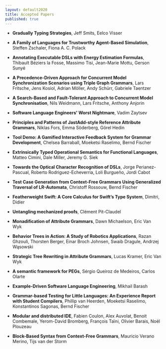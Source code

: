 ```yaml
---
layout: default2020
title: Accepted Papers
published: true
---
```


* **Gradually Typing Strategies**, Jeff Smits, Eelco Visser


* **A Family of Languages for Trustworthy Agent-Based Simulation**, Steffen Zschaler, Fiona A. C. Polack


* **Annotating Executable DSLs with Energy Estimation Formulas**, Thibault Béziers la Fosse, Massimo Tisi, Jean-Marie Mottu, Gerson Sunyé


* **A Precedence-Driven Approach for Concurrent Model Synchronization Scenarios using Triple Graph Grammars**, Lars Fritsche, Jens Kosiol, Adrian Möller, Andy Schürr, Gabriele Taentzer


* **A Search-Based and Fault-Tolerant Approach to Concurrent Model Synchronisation**, Nils Weidmann, Lars Fritsche, Anthony Anjorin


* **Software Language Engineers' Worst Nightmare**, Vadim Zaytsev


* **Principles and Patterns of JastAdd-style Reference Attribute Grammars**, Niklas Fors, Emma Söderberg, Görel Hedin


* **Tool Demo: A Gamified Interactive Feedback System for Grammar Development**, Chelsea Barraball, Moeketsi Raselimo, Bernd Fischer


* **Extrinsically Typed Operational Semantics for Functional Languages**, Matteo Cimini, Dale Miller, Jeremy G. Siek


* **Towards the Optical Character Recognition of DSLs**, Jorge Perianez-Pascual, Roberto Rodriguez-Echeverria, Loli Burgueño, Jordi Cabot


* **Test Case Generation from Context-Free Grammars Using Generalized Traversal of LR-Automata**, Christoff Rossouw, Bernd Fischer


* **Featherweight Swift: A Core Calculus for Swift’s Type System**, Dimitri, Didier


* **Untangling mechanized proofs**, Clément Pit-Claudel


* **Monadification of Attribute Grammars**, Dawn Michaelson, Eric Van Wyk

* **Behavior Trees in Action: A Study of Robotics Applications**, Razan Ghzouli, Thorsten Berger, Einar Broch Johnsen, Swaib Dragule, Andrzej Wąsowski


* **Strategic Tree Rewriting in Attribute Grammars**, Lucas Kramer, Eric Van Wyk


* **A semantic framework for PEGs**, Sérgio Queiroz de Medeiros, Carlos Olarte


* **Example-Driven Software Language Engineering**, Mikhail Barash

* **Grammar-based Testing for Little Languages: An Experience Report with Student Compilers**, Phillip van Heerden, Moeketsi Raselimo, Konstantinos Sagonas, Bernd Fischer


* **Modular and distributed IDE**, Fabien Coulon, Alex Auvolat, Benoit Combemale, Yerom-David Bromberg, François Taïni, Olivier Barais, Noël Plouzeau 

* **Block-Based Syntax from Context-Free Grammars**, Mauricio Verano Merino, Tijs van der Storm